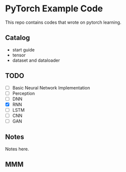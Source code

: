 # PyTorch Example Code

This repo contains codes that wrote on pytorch learning.

## Catalog

- start guide
- tensor
- dataset and dataloader

## TODO

- [ ] Basic Neural Network Implementation
- [ ] Perception
- [ ] DNN
- [x] RNN
- [ ] LSTM
- [ ] CNN
- [ ] GAN

## Notes

Notes here.

## MMM
